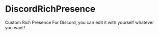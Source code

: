 # DiscordRichPresence
Custom Rich Presence For Discord, you can edit it with yourself whatever you want!

